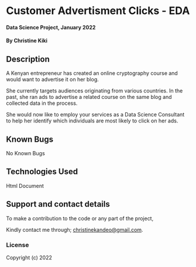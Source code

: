 # 
# Customer Advertisment Clicks - EDA

#### Data Science Project, January 2022

#### By **Christine Kiki**

## Description
A Kenyan entrepreneur has created an online cryptography course and would want to advertise it on her blog. 

She currently targets audiences originating from various countries. In the past, she ran ads to advertise a related course on the same blog and collected data in the process.

She would now like to employ your services as a Data Science Consultant to help her identify which individuals are most likely to click on her ads. 


## Known Bugs
No Known Bugs

## Technologies Used
Html Document

## Support and contact details
To make a contribution to the code or any part of the project, 

Kindly contact me through; christinekandeo@gmail.com.
### License

Copyright (c) 2022
